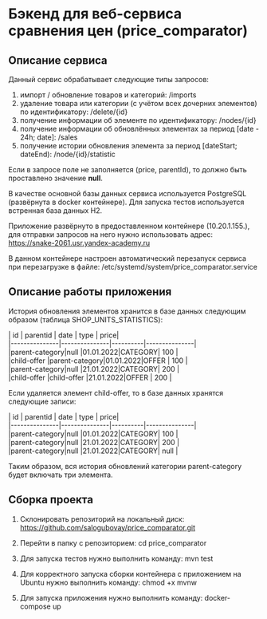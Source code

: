 # Бэкенд для веб-сервиса сравнения цен (price_comparator)

## Описание сервиса
Данный сервис обрабатывает следующие типы запросов:

1) импорт / обновление товаров и категорий: /imports
2) удаление товара или категории (с учётом всех дочерних элементов) по идентификатору: /delete/{id}
3) получение информации об элементе по идентификатору: /nodes/{id}
4) получение информации об обновлённых элементах за период [date - 24h; date]: /sales
5) получение истории обновления элемента за период [dateStart; dateEnd): /node/{id}/statistic

Если в запросе поле не заполняется (price, parentId), то должно быть проставлено значение **null**.

В качестве основной базы данных сервиса используется PostgreSQL (развёрнута в docker контейнере).
Для запуска тестов используется встренная база данных H2.

Приложение развёрнуто в предоставленном контейнере (10.20.1.155.), для отправки запросов на него нужно использовать адрес: https://snake-2061.usr.yandex-academy.ru

В данном контейнере настроен автоматический перезапуск сервиса при перезагрузке в файле: /etc/systemd/system/price_comparator.service

## Описание работы приложения
История обновления элементов хранится в базе данных следующим образом (таблица SHOP_UNITS_STATISTICS):  

|     id        |   parentid    |   date   |   type | price|  
|---------------|---------------|----------|---------------|    
|parent-category|null           |01.01.2022|CATEGORY| 100  |  
|child-offer    |parent-category|01.01.2022|OFFER   | 100  |  
|parent-category|null           |21.01.2022|CATEGORY| 200  |  
|child-offer    |child-offer    |21.01.2022|OFFER   | 200  |  

Если удаляется элемент child-offer, то в базе данных хранятся следующие записи:  

|     id        |   parentid    |   date   |   type | price|  
|---------------|---------------|----------|---------------|  
|parent-category|null           |01.01.2022|CATEGORY| 100  |  
|parent-category|null           |21.01.2022|CATEGORY| 200  |  
|parent-category|null           |21.01.2022|CATEGORY| null |  

Таким образом, вся история обновлений категории parent-category будет включать три элемента.

## Сборка проекта

1) Склонировать репозиторий на локальный диск:
https://github.com/salogubovay/price_comparator.git

2) Перейти в папку с репозиторием:
cd price_comparator

3) Для запуска тестов нужно выполнить команду:
mvn test

4) Для корректного запуска сборки контейнера с приложением на Ubuntu нужно выполнить команду:
chmod +x mvnw

5) Для запуска приложения нужно выполнить команду:
docker-compose up